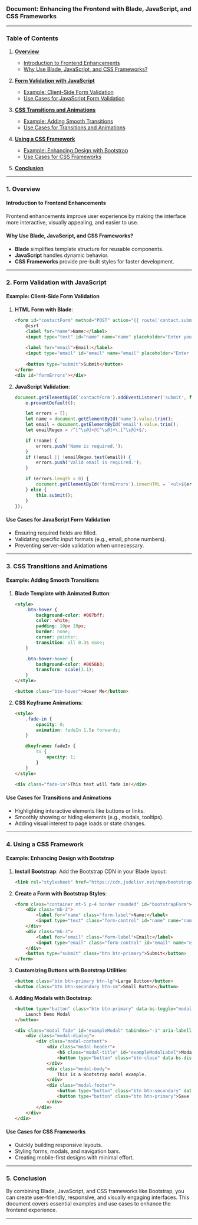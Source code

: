 ### **Document: Enhancing the Frontend with Blade, JavaScript, and CSS Frameworks**

---

### **Table of Contents**

1. [**Overview**](#1-overview)  
   - [Introduction to Frontend Enhancements](#introduction-to-frontend-enhancements)  
   - [Why Use Blade, JavaScript, and CSS Frameworks?](#why-use-blade-javascript-and-css-frameworks)  

2. [**Form Validation with JavaScript**](#2-form-validation-with-javascript)  
   - [Example: Client-Side Form Validation](#example-client-side-form-validation)  
   - [Use Cases for JavaScript Form Validation](#use-cases-for-javascript-form-validation)  

3. [**CSS Transitions and Animations**](#3-css-transitions-and-animations)  
   - [Example: Adding Smooth Transitions](#example-adding-smooth-transitions)  
   - [Use Cases for Transitions and Animations](#use-cases-for-transitions-and-animations)  

4. [**Using a CSS Framework**](#4-using-a-css-framework)  
   - [Example: Enhancing Design with Bootstrap](#example-enhancing-design-with-bootstrap)  
   - [Use Cases for CSS Frameworks](#use-cases-for-css-frameworks)  

5. [**Conclusion**](#5-conclusion)

---

### **1. Overview**

#### **Introduction to Frontend Enhancements**
Frontend enhancements improve user experience by making the interface more interactive, visually appealing, and easier to use.

#### **Why Use Blade, JavaScript, and CSS Frameworks?**
- **Blade** simplifies template structure for reusable components.
- **JavaScript** handles dynamic behavior.
- **CSS Frameworks** provide pre-built styles for faster development.

---

### **2. Form Validation with JavaScript**

#### **Example: Client-Side Form Validation**

1. **HTML Form with Blade**:
   ```html
   <form id="contactForm" method="POST" action="{{ route('contact.submit') }}">
       @csrf
       <label for="name">Name:</label>
       <input type="text" id="name" name="name" placeholder="Enter your name" required>
       
       <label for="email">Email:</label>
       <input type="email" id="email" name="email" placeholder="Enter your email" required>
       
       <button type="submit">Submit</button>
   </form>
   <div id="formErrors"></div>
   ```

2. **JavaScript Validation**:
   ```javascript
   document.getElementById('contactForm').addEventListener('submit', function (e) {
       e.preventDefault();

       let errors = [];
       let name = document.getElementById('name').value.trim();
       let email = document.getElementById('email').value.trim();
       let emailRegex = /^[^\s@]+@[^\s@]+\.[^\s@]+$/;

       if (!name) {
           errors.push('Name is required.');
       }
       if (!email || !emailRegex.test(email)) {
           errors.push('Valid email is required.');
       }

       if (errors.length > 0) {
           document.getElementById('formErrors').innerHTML = `<ul>${errors.map(err => `<li>${err}</li>`).join('')}</ul>`;
       } else {
           this.submit();
       }
   });
   ```

#### **Use Cases for JavaScript Form Validation**
- Ensuring required fields are filled.
- Validating specific input formats (e.g., email, phone numbers).
- Preventing server-side validation when unnecessary.

---

### **3. CSS Transitions and Animations**

#### **Example: Adding Smooth Transitions**

1. **Blade Template with Animated Button**:
   ```html
   <style>
       .btn-hover {
           background-color: #007bff;
           color: white;
           padding: 10px 20px;
           border: none;
           cursor: pointer;
           transition: all 0.3s ease;
       }

       .btn-hover:hover {
           background-color: #0056b3;
           transform: scale(1.1);
       }
   </style>

   <button class="btn-hover">Hover Me</button>
   ```

2. **CSS Keyframe Animations**:
   ```html
   <style>
       .fade-in {
           opacity: 0;
           animation: fadeIn 1.5s forwards;
       }

       @keyframes fadeIn {
           to {
               opacity: 1;
           }
       }
   </style>

   <div class="fade-in">This text will fade in!</div>
   ```

#### **Use Cases for Transitions and Animations**
- Highlighting interactive elements like buttons or links.
- Smoothly showing or hiding elements (e.g., modals, tooltips).
- Adding visual interest to page loads or state changes.

---

### **4. Using a CSS Framework**

#### **Example: Enhancing Design with Bootstrap**

1. **Install Bootstrap**:
   Add the Bootstrap CDN in your Blade layout:
   ```html
   <link rel="stylesheet" href="https://cdn.jsdelivr.net/npm/bootstrap@5.3.0/dist/css/bootstrap.min.css">
   ```

2. **Create a Form with Bootstrap Styles**:
   ```html
   <form class="container mt-5 p-4 border rounded" id="bootstrapForm">
       <div class="mb-3">
           <label for="name" class="form-label">Name:</label>
           <input type="text" class="form-control" id="name" name="name" placeholder="Enter your name" required>
       </div>
       <div class="mb-3">
           <label for="email" class="form-label">Email:</label>
           <input type="email" class="form-control" id="email" name="email" placeholder="Enter your email" required>
       </div>
       <button type="submit" class="btn btn-primary">Submit</button>
   </form>
   ```

3. **Customizing Buttons with Bootstrap Utilities**:
   ```html
   <button class="btn btn-primary btn-lg">Large Button</button>
   <button class="btn btn-secondary btn-sm">Small Button</button>
   ```

4. **Adding Modals with Bootstrap**:
   ```html
   <button type="button" class="btn btn-primary" data-bs-toggle="modal" data-bs-target="#exampleModal">
       Launch Demo Modal
   </button>

   <div class="modal fade" id="exampleModal" tabindex="-1" aria-labelledby="exampleModalLabel" aria-hidden="true">
       <div class="modal-dialog">
           <div class="modal-content">
               <div class="modal-header">
                   <h5 class="modal-title" id="exampleModalLabel">Modal title</h5>
                   <button type="button" class="btn-close" data-bs-dismiss="modal" aria-label="Close"></button>
               </div>
               <div class="modal-body">
                   This is a Bootstrap modal example.
               </div>
               <div class="modal-footer">
                   <button type="button" class="btn btn-secondary" data-bs-dismiss="modal">Close</button>
                   <button type="button" class="btn btn-primary">Save changes</button>
               </div>
           </div>
       </div>
   </div>
   ```

#### **Use Cases for CSS Frameworks**
- Quickly building responsive layouts.
- Styling forms, modals, and navigation bars.
- Creating mobile-first designs with minimal effort.

---

### **5. Conclusion**

By combining Blade, JavaScript, and CSS frameworks like Bootstrap, you can create user-friendly, responsive, and visually engaging interfaces. This document covers essential examples and use cases to enhance the frontend experience.

---
